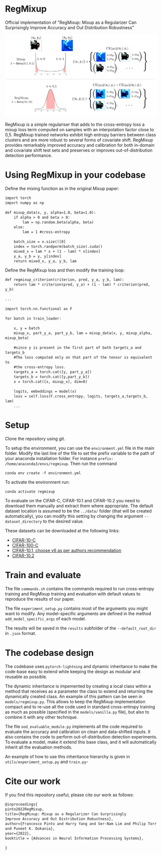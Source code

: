 # RegMixup
Official implementation of "RegMixup: Mixup as a Regularizer Can Surprisingly
Improve Accuracy and Out Distribution Robustness"

![Diagram illustrating the difference between Mixup and RegMixup](diagram.png "Title")

RegMixup is a simple regulariser that adds to the cross-entropy loss a mixup loss term computed on samples with an interpolation factor close to 0,5.
RegMixup trained networks exhibit high entropy barriers between class clusters and are more robust to several forms of covariate shift.
RegMixup provides remarkably improved accuracy and calibration for both in-domain and covariate shift test sets and preserves or improves out-of-distribution detection performance. 

# Using RegMixup in your codebase

Define the mixing function as in the original Mixup paper:
```
import torch
import numpy as np

def mixup_data(x, y, alpha=1.0, beta=1.0):
    if alpha > 0 and beta > 0:
        lam = np.random.beta(alpha, beta)
    else:
        lam = 1 #cross-entropy

    batch_size = x.size()[0]
    index = torch.randperm(batch_size).cuda()
    mixed_x = lam * x + (1 - lam) * x[index] 
    y_a, y_b = y, y[index]
    return mixed_x, y_a, y_b, lam
```

Define the RegMixup loss and then modify the training loop:
```
def regmixup_criterion(criterion, pred, y_a, y_b, lam):
    return lam * criterion(pred, y_a) + (1 - lam) * criterion(pred, y_b)

...

import torch.nn.functional as F

for batch in train_loader:

    x, y = batch
    mixup_x, part_y_a, part_y_b, lam = mixup_data(x, y, mixup_alpha, mixup_beta)
    
    #since y is present in the first part of both targets_a and targets_b
    #The loss computed only on that part of the tensor is equivalent to 
    #the cross-entropy loss.
    targets_a = torch.cat([y, part_y_a])
    targets_b = torch.cat([y,part_y_b])
    x = torch.cat([x, mixup_x], dim=0)
    
    logits, embeddings = model(x)
    loss = self.loss(F.cross_entropy, logits, targets_a,targets_b, lam)
    ...
```
# Setup
Clone the repository using git.

To setup the environment, you can use the `environment.yml` file in the main folder. 
Modify the last line of the file to set the prefix variable to the path of your anaconda installation folder. 
For instance `prefix: /home/anaconda3/envs/regmixup`. Then run the command 

```
conda env create -f environment.yml
```
To activate the environment run:
```
conda activate regmixup
```

To evaluate on the CIFAR-C, CIFAR-10.1 and CIFAR-10.2 you need to download them manually and extract them where appropriate. The default dataset
location is assumed to be the `../data/` folder (that will be created automatically), you can modify this setting by changing the 
argument `--dataset_directory` to the desired value.

These datasets can be downloaded at the following links:
- [CIFAR-10-C](https://zenodo.org/record/2535967#.Yg-2v1vP3mE/)
- [CIFAR-100-C](https://zenodo.org/record/3555552#.Yg-2v1vP3mE/)
- [CIFAR-10.1, choose v6 as per authors recommendation](https://github.com/modestyachts/CIFAR-10.1/)
- [CIFAR-10.2](https://github.com/modestyachts/cifar-10.2/)

# Train and evaluate

The file `commands.sh` contains the commands required to run cross-entropy training and RegMixup training and evaluation with default values to reproduce the results of our paper.

The file `experiment_setup.py` contains most of the arguments you might want to modify. Any model-specific arguments are defined in the method `add_model_specific_args` of each model.

The results will be saved in the `results` subfolder of the `--default_root_dir` in `.json` format. 
# The codebase design
The codebase uses `pytorch-lightning` and dynamic inheritance to make the code-base easy to extend while keeping the design
as modular and reusable as possible. 

The dynamic inheritance is impemented by creating a local class within a method that receives as a parameter the class to extend and returning the dynamically created class. An example of this pattern can be seen in `models/regmixup.py`.
This allows to keep the RegMixup implementation compact and to re-use all the code used in standard cross-entropy training as much as possible (specified in the `models/vanilla.py` file), but also to combine it with any other technique.

The file `ood_evaluable_module.py` implements all the code required to evaluate the 
accuracy and calibration on clean and data-shifted inputs. It also contains the code to perform out-of-distribution detection experiments. 
To evaluate a model, make it extend this base class, and it will automatically inherit all the evaluation methods. 

An example of how to use this inheritance hierarchy is given in `utils/experiment_setup.py` and `train.py`-

# Cite our work


If you find this repository useful, please cite our work as follows:
```
@inproceedings{
pinto2022RegMixup,
title={RegMixup: Mixup as a Regularizer Can Surprisingly
Improve Accuracy and Out Distribution Robustness},
author={Francesco Pinto and Harry Yang and Ser-Nam Lim and Philip Torr and Puneet K. Dokania},
year={2022},
booktitle = {Advances in Neural Information Processing Systems},

}
```
